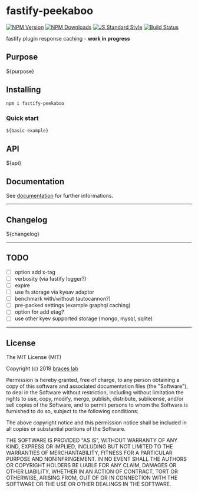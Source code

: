 # fastify-peekaboo

[![NPM Version](http://img.shields.io/npm/v/fastify-peekaboo.svg?style=flat)](https://www.npmjs.org/package/fastify-peekaboo)
[![NPM Downloads](https://img.shields.io/npm/dm/fastify-peekaboo.svg?style=flat)](https://www.npmjs.org/package/fastify-peekaboo)
[![JS Standard Style](https://img.shields.io/badge/code%20style-standard-brightgreen.svg)](http://standardjs.com/)
[![Build Status](https://travis-ci.org/braceslab/fastify-peekaboo.svg?branch=master)](https://travis-ci.org/braceslab/fastify-peekaboo)

fastify plugin response caching - **work in progress**

## Purpose

${purpose}

## Installing

````bash
npm i fastify-peekaboo
````

### Quick start

```js
${basic-example}

```

## API

${api}

## Documentation

See [documentation](./doc/README.md) for further informations.

---

## Changelog

${changelog}

---

## TODO

- [ ] option add x-tag
- [ ] verbosity (via fastify logger?)
- [ ] expire
- [ ] use fs storage via kyeav adaptor
- [ ] benchmark with/without (autocannon?)
- [ ] pre-packed settings (example graphql caching)
- [ ] option for add etag?
- [ ] use other kyev supported storage (mongo, mysql, sqlite)

---

## License

The MIT License (MIT)

Copyright (c) 2018 [braces lab](https://braceslab.com)

Permission is hereby granted, free of charge, to any person obtaining a copy
of this software and associated documentation files (the "Software"), to deal
in the Software without restriction, including without limitation the rights
to use, copy, modify, merge, publish, distribute, sublicense, and/or sell
copies of the Software, and to permit persons to whom the Software is
furnished to do so, subject to the following conditions:

The above copyright notice and this permission notice shall be included in all
copies or substantial portions of the Software.

THE SOFTWARE IS PROVIDED "AS IS", WITHOUT WARRANTY OF ANY KIND, EXPRESS OR
IMPLIED, INCLUDING BUT NOT LIMITED TO THE WARRANTIES OF MERCHANTABILITY,
FITNESS FOR A PARTICULAR PURPOSE AND NONINFRINGEMENT. IN NO EVENT SHALL THE
AUTHORS OR COPYRIGHT HOLDERS BE LIABLE FOR ANY CLAIM, DAMAGES OR OTHER
LIABILITY, WHETHER IN AN ACTION OF CONTRACT, TORT OR OTHERWISE, ARISING FROM,
OUT OF OR IN CONNECTION WITH THE SOFTWARE OR THE USE OR OTHER DEALINGS IN THE
SOFTWARE.
